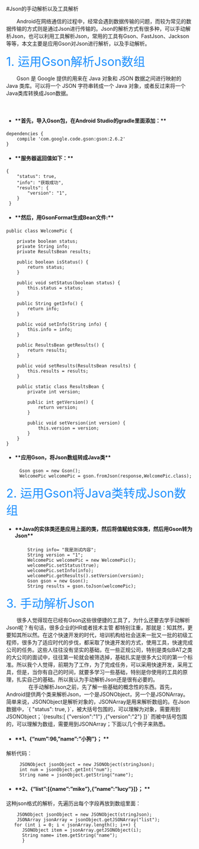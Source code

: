 #Json的手动解析以及工具解析
<p>
　　Android在网络通信的过程中，经常会遇到数据传输的问题，而较为常见的数据传输的方式则是通过Json进行传输的。Json的解析方式有很多种，可以手动解析Json，也可以利用工具解析Json，常用的工具有Gson、FastJson、Jackson等等，本文主要是应用Gson对Json进行解析，以及手动解析。</p>
 <font color="#1E90FF" size = 6>1. 运用Gson解析Json数组</font>
<p>
　　Gson 是 Google 提供的用来在 Java 对象和 JSON 数据之间进行映射的 Java 类库。可以将一个 JSON 字符串转成一个 Java 对象，或者反过来将一个Java类库转换成Json数据。</p>　

 - <h4>**首先，导入Gson包，在Android Studio的gradle里面添加：**<h4>
 
```
dependencies {
    compile 'com.google.code.gson:gson:2.6.2'
}
```

 - <h4>**服务器返回值如下：**<h4>
 

```
{
    "status": true, 
    "info": "获取成功", 
    "results": {
        "version": "1", 
    }
 }
```
 - <h4>**然后，用GsonFormat生成Bean文件:**<h4>
 

```
public class WelcomePic {

    private boolean status;
    private String info;
    private ResultsBean results;

    public boolean isStatus() {
        return status;
    }

    public void setStatus(boolean status) {
        this.status = status;
    }

    public String getInfo() {
        return info;
    }

    public void setInfo(String info) {
        this.info = info;
    }

    public ResultsBean getResults() {
        return results;
    }

    public void setResults(ResultsBean results) {
        this.results = results;
    }

    public static class ResultsBean {
        private int version;
        
        public int getVersion() {
            return version;
        }

        public void setVersion(int version) {
            this.version = version;
        }
    }
}
```

 - <h4>**应用Gson，将Json数组转成Java类**<h4>
 

```
     Gson gson = new Gson();
     WelcomePic welcomePic = gson.fromJson(response,WelcomePic.class);
```
 <font color="#1E90FF" size = 6>2. 运用Gson将Java类转成Json数组</font>
 

  - <h4>**Java的实体类还是应用上面的类，然后将值赋给实体类，然后用Gson转为Json**<h4>
  

```
        String info= "我是测试内容";
        String version = "1";
        WelcomePic welcomePic = new WelcomePic();
        welcomePic.setStatus(true);
        welcomePic.setInfo(info);
        welcomePic.getResults().setVersion(version);
        Gson gson = new Gson();
        String results = gson.toJson(welcomePic);
```
  <font color="#1E90FF" size = 6>3. 手动解析Json</font> 

<font>
　　很多人觉得现在已经有Gson这些很便捷的工具了，为什么还要去学手动解析Json呢？有句话，很多企业的HR或者技术主管 都特别注重，那就是：知其然，更要知其所以然。在这个快速开发的时代，培训机构给社会送来一批又一批的初级工程师，很多为了适应时代的步伐，都采取了快速开发的方式，使用工具，快速完成公司的任务。这些人往往没有坚实的基础，在一些正规公司，特别是类似BAT之类的大公司的面试中，往往第一轮就会被筛选掉，基础扎实是很多大公司的第一个标准。所以我个人觉得，前期为了工作，为了完成任务，可以采用快速开发，采用工具，但是，当你有自己的时间，就要多学习一些基础，特别是你使用的工具的原理，扎实自己的基础。所以我认为手动解析Json还是很有必要的。</font></br>
　　<font>
　　在手动解析Json之前，先了解一些基础的概念性的东西。首先，Android提供两个类来解析Json，一个是JSONObject，另一个是JSONArray。简单来说，JSONObject是解析对象的，JSONArray是用来解析数组的。在Json数据中，`{ "status": true, }`，被大括号包围的，可以理解为对象，需要用到JSONObject；`{results:[ {"version":"1"} ,{"version":"2"} ]}` 而被中括号包围的，可以理解为数组，需要用到JSONArray；下面以几个例子来熟悉。</font>　

 - <h4>**1、{“num”:96,”name”:”小狗”}； **<h4>
 解析代码：
```
     JSONObject jsonObject = new JSONObject(stringJson);
     int num = jsonObject.getInt("num");
     String name = jsonObject.getString("name");
```
 - <h4>**2、{“list”:[{name”:”mike”},{”name”:”lucy”}]}；  **<h4>
 这种json格式的解析，先遍历出每个字段再放到数组里面：
```
    JSONObject jsonObject = new JSONObject(stringJson);
    JSONArray jsonArray = jsonObject.getJSONArray("list");
   for (int i = 0; i < jsonArray.length(); i++) {
      JSONObject item = jsonArray.getJSONObject(i);
      String name= item.getString("name");
      }
```

　　

